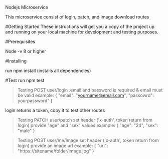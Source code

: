 Nodejs Microservice

This microservice consist of login, patch, and image download routes

#Getting Started
These instructions will get you a copy of the project up and running on your local machine for development and testing purposes. 

#Prerequisites

Node -v 8 or higher

#Installing

run npm install (installs all dependencies)

#Test
run npm test

>Testing POST user/login
.email and password is required & email must be valid
example:
{
    "email": "yourname@email.com",
    "passowrd": yourpassword"
}

login returns a token, copy it to test other routes

>Testing PATCH user/patch
set header ('x-auth', token return from login)
provide "age" and "sex" values
example:
{
    "age": "24",
    "sex": "male"
}

>Testing POST user/me/image
set header ('x-auth', token return from login)
provide an image url
example:
{
    "url": "https://sitename/folder/image.jpg"
}
